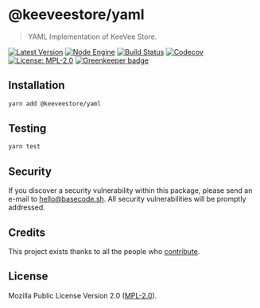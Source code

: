 # @keeveestore/yaml

> YAML Implementation of KeeVee Store.

[![Latest Version](https://badgen.now.sh/npm/v/@keeveestore/yaml)](https://www.npmjs.com/package/@keeveestore/yaml)
[![Node Engine](https://badgen.now.sh/npm/node/@keeveestore/yaml)](https://www.npmjs.com/package/@keeveestore/yaml)
[![Build Status](https://badgen.now.sh/circleci/github/keeveestore/yaml)](https://circleci.com/gh/keeveestore/yaml)
[![Codecov](https://badgen.now.sh/codecov/c/github/keeveestore/yaml)](https://codecov.io/gh/keeveestore/yaml)
[![License: MPL-2.0](https://badgen.now.sh/badge/license/MPL-2.0/green)](https://mozilla.org/MPL/2.0/) [![Greenkeeper badge](https://badges.greenkeeper.io/keeveestore/yaml.svg)](https://greenkeeper.io/)

## Installation

```bash
yarn add @keeveestore/yaml
```

## Testing

```bash
yarn test
```

## Security

If you discover a security vulnerability within this package, please send an e-mail to hello@basecode.sh. All security vulnerabilities will be promptly addressed.

## Credits

This project exists thanks to all the people who [contribute](../../contributors).

## License

Mozilla Public License Version 2.0 ([MPL-2.0](./LICENSE)).
